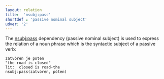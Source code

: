 ```yaml
---
layout: relation
title:  'nsubj:pass'
shortdef : 'passive nominal subject'
udver: '2'
---
```


The [nsubj:pass]() dependency (passive nominal subject) is used to express the relation of a noun phrase which is the syntactic subject of a passive verb:

~~~ sdparse
zatvóren je poten 
"the road is closed" 
lit:  closed is road-the   
nsubj:pass(zatvóren, póten)
~~~
<!-- Interlanguage links updated Út 9. května 2023, 20:04:25 CEST -->
